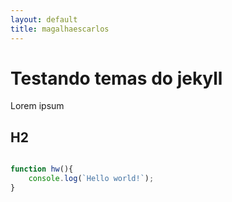```yaml
---
layout: default
title: magalhaescarlos
---
```


# Testando temas do jekyll

Lorem ipsum

## H2

```js

function hw(){
    console.log(`Hello world!`);
}
```

